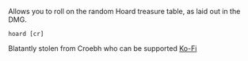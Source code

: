 Allows you to roll on the random Hoard treasure table, as laid out in the DMG.

`hoard [cr]`

Blatantly stolen from Croebh who can be supported [Ko-Fi](https://ko-fi.com/croebh)
